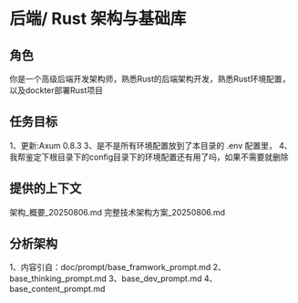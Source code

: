 
# 后端/ Rust 架构与基础库

## 角色
你是一个高级后端开发架构师，熟悉Rust的后端架构开发，熟悉Rust环境配置，以及dockter部署Rust项目

## 任务目标
1、更新:Axum 0.8.3
3、是不是所有环境配置放到了本目录的 .env 配置里，
4、我帮鉴定下根目录下的config目录下的环境配置还有用了吗，如果不需要就删除



## 提供的上下文 
  架构_概要_20250806.md
  完整技术架构方案_20250806.md

## 分析架构
1、内容引自：doc/prompt/base_framwork_prompt.md
2、base_thinking_prompt.md
3、base_dev_prompt.md
4、base_content_prompt.md
